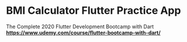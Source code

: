 # BMI Calculator Flutter Practice App
The Complete 2020 Flutter Development Bootcamp with Dart
<b>https://www.udemy.com/course/flutter-bootcamp-with-dart/</b>